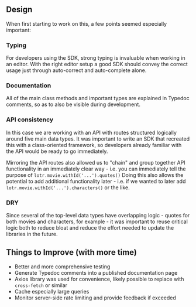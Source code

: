 ## Design

When first starting to work on this, a few points seemed especially important:
### Typing
For developers using the SDK, strong typing is invaluable when working in an editor. With the right editor setup a good SDK should convey the correct usage just through auto-correct and auto-complete alone.

### Documentation

All of the main class methods and important types are explained in Typedoc comments, so as to also be visible during development.

### API consistency

In this case we are working with an API with routes structured logically around five main data types. It was important to write an SDK that recreated this with a class-oriented framework, so developers already familiar with the API would be ready to go immediately.

Mirroring the API routes also allowed us to "chain" and group together API functionality in an immediately clear way - i.e. you can immediately tell the purpose of ```lotr.movie.withId('...').quotes()``` Doing this also allows the potential to add additional functionality later - i.e. if we wanted to later add ```lotr.movie.withId('...').characters()``` or the like.

### DRY

Since several of the top-level data types have overlapping logic - quotes for both movies and characters, for example - it was important to reuse critical logic both to reduce bloat and reduce the effort needed to update the libraries in the future.

## Things to Improve (with more time)
- Better and more comprehensive testing
- Generate Typedoc comments into a published documentation page
- Axios library was used for convenience, likely possible to replace with ```cross-fetch``` or similar
- Cache especially large queries
- Monitor server-side rate limiting and provide feedback if exceeded